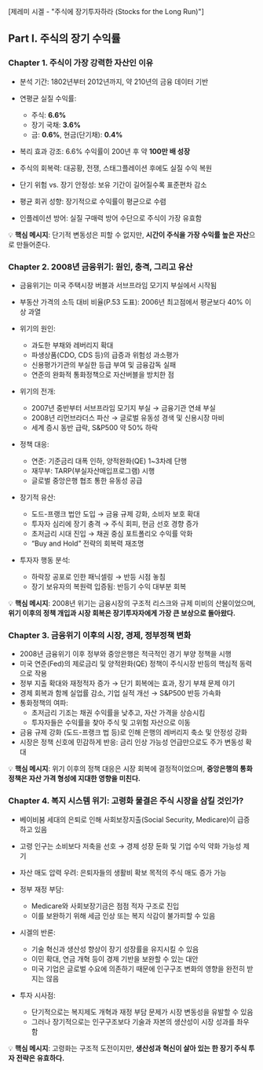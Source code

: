 [제레미 시겔 - "주식에 장기투자하라 (Stocks for the Long Run)"]

## Part I. 주식의 장기 수익률

### Chapter 1. 주식이 가장 강력한 자산인 이유
- 분석 기간: 1802년부터 2012년까지, 약 210년의 금융 데이터 기반
- 연평균 실질 수익률:
  - 주식: **6.6%**
  - 장기 국채: **3.6%**
  - 금: **0.6%**, 현금(단기채): **0.4%**

- 복리 효과 강조: 6.6% 수익률이 200년 후 약 **100만 배 성장**
- 주식의 회복력: 대공황, 전쟁, 스태그플레이션 후에도 실질 수익 복원
- 단기 위험 vs. 장기 안정성: 보유 기간이 길어질수록 표준편차 감소

- 평균 회귀 성향: 장기적으로 수익률이 평균으로 수렴
- 인플레이션 방어: 실질 구매력 방어 수단으로 주식이 가장 유효함

💡 **핵심 메시지**: 단기적 변동성은 피할 수 없지만, **시간이 주식을 가장 수익률 높은 자산**으로 만들어준다.

### Chapter 2. 2008년 금융위기: 원인, 충격, 그리고 유산
- 금융위기는 미국 주택시장 버블과 서브프라임 모기지 부실에서 시작됨
- 부동산 가격의 소득 대비 비율(P.53 도표): 2006년 최고점에서 평균보다 40% 이상 과열
- 위기의 원인:
  - 과도한 부채와 레버리지 확대
  - 파생상품(CDO, CDS 등)의 급증과 위험성 과소평가
  - 신용평가기관의 부실한 등급 부여 및 금융감독 실패
  - 연준의 완화적 통화정책으로 자산버블을 방치한 점

- 위기의 전개:
  - 2007년 중반부터 서브프라임 모기지 부실 → 금융기관 연쇄 부실
  - 2008년 리먼브라더스 파산 → 글로벌 유동성 경색 및 신용시장 마비
  - 세계 증시 동반 급락, S&P500 약 50% 하락

- 정책 대응:
  - 연준: 기준금리 대폭 인하, 양적완화(QE) 1~3차례 단행
  - 재무부: TARP(부실자산매입프로그램) 시행
  - 글로벌 중앙은행 협조 통한 유동성 공급

- 장기적 유산:
  - 도드-프랭크 법안 도입 → 금융 규제 강화, 소비자 보호 확대
  - 투자자 심리에 장기 충격 → 주식 회피, 현금 선호 경향 증가
  - 초저금리 시대 진입 → 채권 중심 포트폴리오 수익률 악화
  - “Buy and Hold” 전략의 회복력 재조명

- 투자자 행동 분석:
  - 하락장 공포로 인한 패닉셀링 → 반등 시점 놓침
  - 장기 보유자의 복원력 입증됨: 반등기 수익 대부분 회복

💡 **핵심 메시지**: 2008년 위기는 금융시장의 구조적 리스크와 규제 미비의 산물이었으며, **위기 이후의 정책 개입과 시장 회복은 장기투자자에게 가장 큰 보상으로 돌아왔다.**

### Chapter 3. 금융위기 이후의 시장, 경제, 정부정책 변화
- 2008년 금융위기 이후 정부와 중앙은행은 적극적인 경기 부양 정책을 시행
- 미국 연준(Fed)의 제로금리 및 양적완화(QE) 정책이 주식시장 반등의 핵심적 동력으로 작용
- 정부 지출 확대와 재정적자 증가 → 단기 회복에는 효과, 장기 부채 문제 야기
- 경제 회복과 함께 실업률 감소, 기업 실적 개선 → S&P500 반등 가속화
- 통화정책의 여파:
  - 초저금리 기조는 채권 수익률을 낮추고, 자산 가격을 상승시킴
  - 투자자들은 수익률을 찾아 주식 및 고위험 자산으로 이동
- 금융 규제 강화 (도드-프랭크 법 등)로 인해 은행의 레버리지 축소 및 안정성 강화
- 시장은 정책 신호에 민감하게 반응: 금리 인상 가능성 언급만으로도 주가 변동성 확대

💡 **핵심 메시지**: 위기 이후의 정책 대응은 시장 회복에 결정적이었으며, **중앙은행의 통화정책은 자산 가격 형성에 지대한 영향을 미친다.**

### Chapter 4. 복지 시스템 위기: 고령화 물결은 주식 시장을 삼킬 것인가?
- 베이비붐 세대의 은퇴로 인해 사회보장지출(Social Security, Medicare)이 급증하고 있음
- 고령 인구는 소비보다 저축을 선호 → 경제 성장 둔화 및 기업 수익 약화 가능성 제기
- 자산 매도 압력 우려: 은퇴자들의 생활비 확보 목적의 주식 매도 증가 가능

- 정부 재정 부담:
  - Medicare와 사회보장기금은 점점 적자 구조로 진입
  - 이를 보완하기 위해 세금 인상 또는 복지 삭감이 불가피할 수 있음

- 시겔의 반론:
  - 기술 혁신과 생산성 향상이 장기 성장률을 유지시킬 수 있음
  - 이민 확대, 연금 개혁 등이 경제 기반을 보완할 수 있는 대안
  - 미국 기업은 글로벌 수요에 의존하기 때문에 인구구조 변화의 영향을 완전히 받지는 않음

- 투자 시사점:
  - 단기적으로는 복지제도 개혁과 재정 부담 문제가 시장 변동성을 유발할 수 있음
  - 그러나 장기적으로는 인구구조보다 기술과 자본의 생산성이 시장 성과를 좌우함

💡 **핵심 메시지**: 고령화는 구조적 도전이지만, **생산성과 혁신이 살아 있는 한 장기 주식 투자 전략은 유효하다.**

